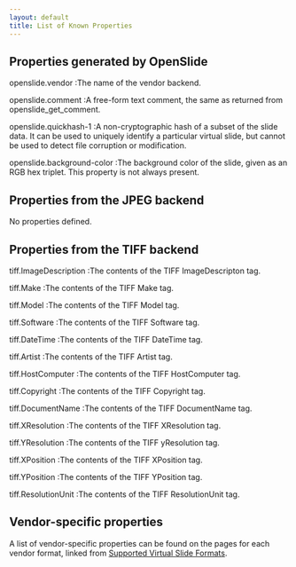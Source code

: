```yaml
---
layout: default
title: List of Known Properties
---
```


Properties generated by OpenSlide
---------------------------------

openslide.vendor
:The name of the vendor backend.

openslide.comment
:A free-form text comment, the same as returned from openslide_get_comment.

openslide.quickhash-1
:A non-cryptographic hash of a subset of the slide data. It can be used
 to uniquely identify a particular virtual slide, but cannot be used
 to detect file corruption or modification.

openslide.background-color
:The background color of the slide, given as an RGB hex triplet. This property
 is not always present.


Properties from the JPEG backend
--------------------------------

No properties defined.


Properties from the TIFF backend
--------------------------------

tiff.ImageDescription
:The contents of the TIFF ImageDescripton tag.

tiff.Make
:The contents of the TIFF Make tag.

tiff.Model
:The contents of the TIFF Model tag.

tiff.Software
:The contents of the TIFF Software tag.

tiff.DateTime
:The contents of the TIFF DateTime tag.

tiff.Artist
:The contents of the TIFF Artist tag.

tiff.HostComputer
:The contents of the TIFF HostComputer tag.

tiff.Copyright
:The contents of the TIFF Copyright tag.

tiff.DocumentName
:The contents of the TIFF DocumentName tag.

tiff.XResolution
:The contents of the TIFF XResolution tag.

tiff.YResolution
:The contents of the TIFF yResolution tag.

tiff.XPosition
:The contents of the TIFF XPosition tag.

tiff.YPosition
:The contents of the TIFF YPosition tag.

tiff.ResolutionUnit
:The contents of the TIFF ResolutionUnit tag.


Vendor-specific properties
--------------------------

A list of vendor-specific properties can be found on the pages for
each vendor format, linked from [Supported Virtual Slide
Formats][1].

[1]: /Supported%20Virtual%20Slide%20Formats
